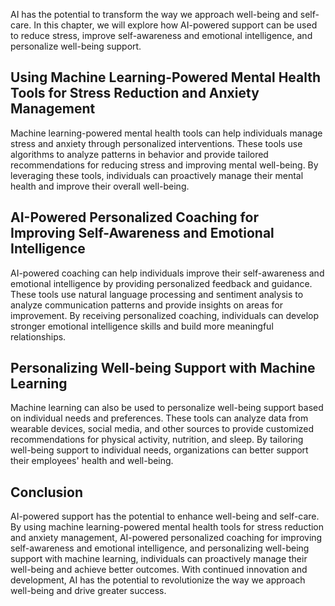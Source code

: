 
AI has the potential to transform the way we approach well-being and self-care. In this chapter, we will explore how AI-powered support can be used to reduce stress, improve self-awareness and emotional intelligence, and personalize well-being support.

Using Machine Learning-Powered Mental Health Tools for Stress Reduction and Anxiety Management
----------------------------------------------------------------------------------------------

Machine learning-powered mental health tools can help individuals manage stress and anxiety through personalized interventions. These tools use algorithms to analyze patterns in behavior and provide tailored recommendations for reducing stress and improving mental well-being. By leveraging these tools, individuals can proactively manage their mental health and improve their overall well-being.

AI-Powered Personalized Coaching for Improving Self-Awareness and Emotional Intelligence
----------------------------------------------------------------------------------------

AI-powered coaching can help individuals improve their self-awareness and emotional intelligence by providing personalized feedback and guidance. These tools use natural language processing and sentiment analysis to analyze communication patterns and provide insights on areas for improvement. By receiving personalized coaching, individuals can develop stronger emotional intelligence skills and build more meaningful relationships.

Personalizing Well-being Support with Machine Learning
------------------------------------------------------

Machine learning can also be used to personalize well-being support based on individual needs and preferences. These tools can analyze data from wearable devices, social media, and other sources to provide customized recommendations for physical activity, nutrition, and sleep. By tailoring well-being support to individual needs, organizations can better support their employees' health and well-being.

Conclusion
----------

AI-powered support has the potential to enhance well-being and self-care. By using machine learning-powered mental health tools for stress reduction and anxiety management, AI-powered personalized coaching for improving self-awareness and emotional intelligence, and personalizing well-being support with machine learning, individuals can proactively manage their well-being and achieve better outcomes. With continued innovation and development, AI has the potential to revolutionize the way we approach well-being and drive greater success.
